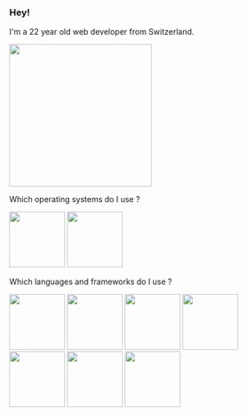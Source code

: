 ### Hey!

I'm a 22 year old web developer from Switzerland.

<img src="https://media.giphy.com/media/WUlplcMpOCEmTGBtBW/giphy.gif" width="256">

Which operating systems do I use ?

<img src="https://img.shields.io/badge/Pop!_OS-48B9C7?style=for-the-badge&logo=Pop!_OS&logoColor=white" width="100">
<img src="https://img.shields.io/badge/Windows-0078D6?style=for-the-badge&logo=windows&logoColor=white" width="100">

Which languages and frameworks do I use ?

<img src="https://img.shields.io/badge/React-20232A?style=for-the-badge&logo=react&logoColor=61DAFB" width="100">
<img src="https://img.shields.io/badge/React_Native-20232A?style=for-the-badge&logo=react&logoColor=61DAFB" width="100">
<img src="https://img.shields.io/badge/TypeScript-007ACC?style=for-the-badge&logo=typescript&logoColor=white" width="100">
<img src="https://img.shields.io/badge/MySQL-00000F?style=for-the-badge&logo=mysql&logoColor=white" width="100">
<img src="https://img.shields.io/badge/C%23-239120?style=for-the-badge&logo=c-sharp&logoColor=white" width="100">
<img src="https://img.shields.io/badge/Unity-100000?style=for-the-badge&logo=unity&logoColor=white" width="100">
<img src="https://img.shields.io/badge/Python-14354C?style=for-the-badge&logo=python&logoColor=white" width="100">
